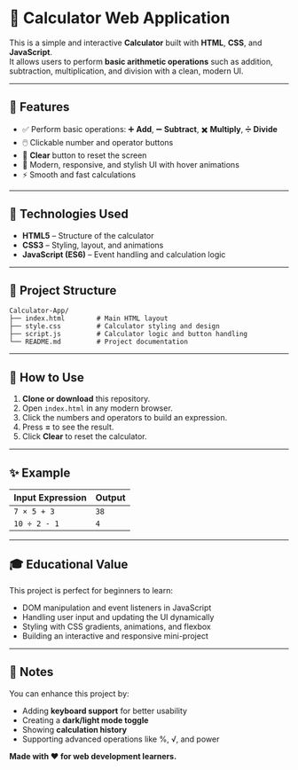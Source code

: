 # 🧮 Calculator Web Application

This is a simple and interactive **Calculator** built with **HTML**, **CSS**, and **JavaScript**.  
It allows users to perform **basic arithmetic operations** such as addition, subtraction, multiplication, and division with a clean, modern UI.

---

## 🚀 Features

- ✅ Perform basic operations: ➕ **Add**, ➖ **Subtract**, ✖️ **Multiply**, ➗ **Divide**  
- 🖱️ Clickable number and operator buttons  
- 🧹 **Clear** button to reset the screen  
- 🎨 Modern, responsive, and stylish UI with hover animations  
- ⚡ Smooth and fast calculations  

---

## 🧰 Technologies Used

- **HTML5** – Structure of the calculator  
- **CSS3** – Styling, layout, and animations  
- **JavaScript (ES6)** – Event handling and calculation logic  

---

## 📂 Project Structure
```
Calculator-App/
├── index.html        # Main HTML layout
├── style.css         # Calculator styling and design
├── script.js         # Calculator logic and button handling
└── README.md         # Project documentation
```

---

## 🔧 How to Use

1. **Clone or download** this repository.  
2. Open `index.html` in any modern browser.  
3. Click the numbers and operators to build an expression.  
4. Press **=** to see the result.  
5. Click **Clear** to reset the calculator.  

---

## ✨ Example

| Input Expression | Output |
|------------------|--------|
| `7 × 5 + 3`      | `38`  |
| `10 ÷ 2 - 1`     | `4`   |

---

## 🎓 Educational Value

This project is perfect for beginners to learn:  
- DOM manipulation and event listeners in JavaScript  
- Handling user input and updating the UI dynamically  
- Styling with CSS gradients, animations, and flexbox  
- Building an interactive and responsive mini-project  

---

## 🙌 Notes

You can enhance this project by:  
- Adding **keyboard support** for better usability  
- Creating a **dark/light mode toggle**  
- Showing **calculation history**  
- Supporting advanced operations like %, √, and power  

**Made with ❤️ for web development learners.**
